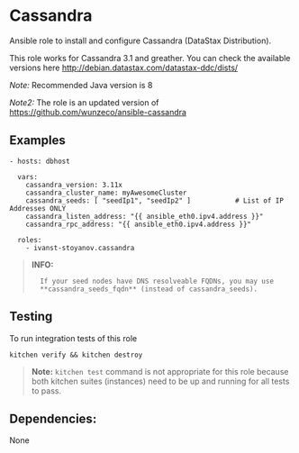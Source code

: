 Cassandra
========

Ansible role to install and configure Cassandra (DataStax Distribution).

This role works for Cassandra 3.1 and greather. You can check the available versions here http://debian.datastax.com/datastax-ddc/dists/

*Note:* Recommended Java version is 8

*Note2:* The role is an updated version of https://github.com/wunzeco/ansible-cassandra

## Examples

```
- hosts: dbhost

  vars:
    cassandra_version: 3.11x
    cassandra_cluster_name: myAwesomeCluster
    cassandra_seeds: [ "seedIp1", "seedIp2" ]  			# List of IP Addresses ONLY
    cassandra_listen_address: "{{ ansible_eth0.ipv4.address }}"  
    cassandra_rpc_address: "{{ ansible_eth0.ipv4.address }}"

  roles:
    - ivanst-stoyanov.cassandra
```
> **INFO:** 
>
> 		If your seed nodes have DNS resolveable FQDNs, you may use 
>		**cassandra_seeds_fqdn** (instead of cassandra_seeds).

## Testing

To run integration tests of this role

```
kitchen verify && kitchen destroy
```

> **Note:**
>   `kitchen test` command is not appropriate for this role because both kitchen
>    suites (instances) need to be up and running for all tests to pass.


## Dependencies:

None
